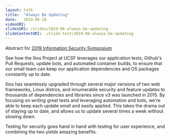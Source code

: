 ```yaml
---
layout: talk
title:  "Always Be Updating"
date:   2019-06-18
videoURI:
slidesURI: /slides/2019-06-always-be-updating
slideContentURI: ./slide-text/2019-06-always-be-updating
---
```


Abstract for [2019 Information Security Symposium](https://infosecsymposium.ucdavis.edu/event-information/)

See how the Ilios Project at UCSF leverages our application tests, 
Github's Pull Requests, update bots, and automated container builds, 
to ensure that our small team can keep our application dependencies 
and OS packages constantly up to date.

Ilios has seamlessly upgraded through several major versions of two 
web frameworks, Linux distros, and innumerable security and 
feature updates to thousands of dependencies and libraries
 since v3 was launched in 2015. By focusing on writing great tests 
 and leveraging automation and bots, we're able to keep each update 
 small and easily applied. This takes the drama out of staying up 
 to date, and allows us to update several times a week without 
 slowing down.

Testing for security goes hand in hand with testing for user experience, 
and combining the two yields amazing benefits.

